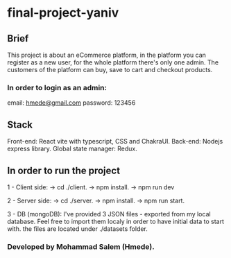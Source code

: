 # final-project-yaniv

## Brief
This project is about an eCommerce platform, in the platform you can register as a new user, for the whole platform there's only one admin.
The customers of the platform can buy, save to cart and checkout products.

### In order to login as an admin:
email: hmede@gmail.com
password: 123456

## Stack
Front-end: React vite with typescript, CSS and ChakraUI.
Back-end: Nodejs express library.
Global state manager: Redux.

## In order to run the project
1 - Client side:
    -> cd ./client.
    -> npm install.
    -> npm run dev

2 - Server side:
    -> cd ./server.
    -> npm install.
    -> npm run start.

3 - DB (mongoDB):
    I've provided 3 JSON files - exported from my local database.
    Feel free to import them localy in order to have initial data to start with.
    the files are located under ./datasets folder.


### Developed by Mohammad Salem (Hmede).


